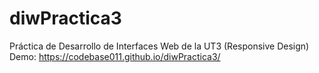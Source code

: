 # diwPractica3
Práctica de Desarrollo de Interfaces Web de la UT3 (Responsive Design)  
Demo: https://codebase011.github.io/diwPractica3/
